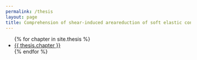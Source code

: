 ```yaml
---
permalink: /thesis
layout: page
title: Comprehension of shear-induced areareduction of soft elastic contacts
---
```



<ul>
  {% for chapter in site.thesis %}
    <li>
      <a href=".{{ thesis.url }}">{{ thesis.chapter }}</a>
    </li>
  {% endfor %}
</ul>
